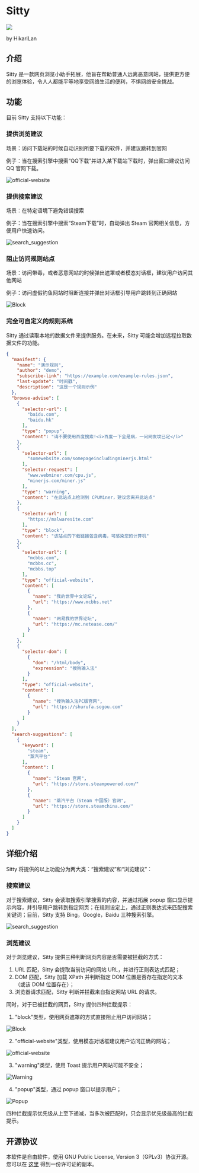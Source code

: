 # Sitty

![](repo_assets/logo.png)

by HikariLan

## 介绍

Sitty 是一款网页浏览小助手拓展，他旨在帮助普通人远离恶意网站，提供更方便的浏览体验，令人人都能平等地享受网络生活的便利，不惧网络安全挑战。

## 功能

目前 Sitty 支持以下功能：

### 提供浏览建议

场景：访问下载站的时候自动识别所要下载的软件，并建议跳转到官网

例子：当在搜索引擎中搜索“QQ下载”并进入某下载站下载时，弹出窗口建议访问 QQ 官网下载。

![official-website](repo_assets/official-website.png)

### 提供搜索建议

场景：在特定语境下避免错误搜索

例子：当在搜索引擎中搜索“Steam下载”时，自动弹出 Steam 官网相关信息，方便用户快速访问。

![search_suggestion](repo_assets/search_suggestion.png)

### 阻止访问规则站点

场景：访问带毒，或者恶意网站的时候弹出遮罩或者模态对话框，建议用户访问其他网站

例子：访问虚假钓鱼网站时阻断连接并弹出对话框引导用户跳转到正确网站

![Block](repo_assets/Block.png)

### 完全可自定义的规则系统

Sitty 通过读取本地的数据文件来提供服务。在未来，Sitty 可能会增加远程拉取数据文件的功能。

```json
{
  "manifest": {
    "name": "演示规则",
    "author": "demo",
    "subscribe-link": "https://example.com/example-rules.json",
    "last-update": "时间戳",
    "description": "这是一个规则示例"
  },
  "browse-advise": [
    {
      "selector-url": [
        "baidu.com",
        "baidu.hk"
      ],
      "type": "popup",
      "content": "请不要使用百度搜索!<i>百度一下全是病，一问网友坟已定</i>"
    },
    {
      "selector-url": [
        "somewebsite.com/somepageincludingminerjs.html"
      ],
      "selector-request": [
        "www.webminer.com/cpu.js",
        "minerjs.com/miner.js"
      ],
      "type": "warning",
      "content": "在此站点上检测到 CPUMiner，建议您离开此站点"
    },
    {
      "selector-url": [
        "https://malwaresite.com"
      ],
      "type": "block",
      "content": "该站点的下载链接包含病毒，可感染您的计算机"
    },
    {
      "selector-url": [
        "mcbbs.com",
        "mcbbs.cc",
        "mcbbs.top"
      ],
      "type": "official-website",
      "content": [
        {
          "name": "我的世界中文论坛",
          "url": "https://www.mcbbs.net"
        },
        {
          "name": "网易我的世界论坛",
          "url": "https://mc.netease.com/"
        }
      ]
    },
    {
      "selector-dom": [
        {
          "dom": "/html/body",
          "expression": "搜狗输入法"
        }
      ],
      "type": "official-website",
      "content": [
        {
          "name": "搜狗输入法PC版官网",
          "url": "https://shurufa.sogou.com"
        }
      ]
    }
  ],
  "search-suggestions": [
    {
      "keyword": [
        "steam",
        "蒸汽平台"
      ],
      "content": [
        {
          "name": "Steam 官网",
          "url": "https://store.steampowered.com/"
        },
        {
          "name": "蒸汽平台（Steam 中国版）官网",
          "url": "https://store.steamchina.com/"
        }
      ]
    }
  ]
}

```

## 详细介绍

Sitty 将提供的以上功能分为两大类：“搜索建议”和“浏览建议”：

### 搜索建议

对于搜索建议，Sitty 会读取搜索引擎搜索的内容，并通过拓展 popup 窗口显示提示内容，并引导用户跳转到指定网页；在规则设定上，通过正则表达式来匹配搜索关键词；目前，Sitty 支持 Bing，Google，Baidu 三种搜索引擎。

![search_suggestion](repo_assets/search_suggestion.png)

### 浏览建议

对于浏览建议，Sitty 提供三种判断网页内容是否需要被拦截的方式：

1. URL 匹配，Sitty 会提取当前访问的网站 URL，并进行正则表达式匹配；
2. DOM 匹配，Sitty 加载 XPath 并判断指定 DOM 位置是否存在指定的文本（或该 DOM 位置存在）；
3. 浏览器请求匹配，Sitty 判断并拦截来自指定网站 URL 的请求。

同时，对于已被拦截的网页，Sitty 提供四种拦截提示：

1. "block"类型，使用网页遮罩的方式直接阻止用户访问网站；

![Block](repo_assets/Block.png)

2. "official-website"类型，使用模态对话框建议用户访问正确的网站；

![official-website](repo_assets/official-website.png)

3. "warning"类型，使用 Toast 提示用户网站可能不安全；

![Warning](repo_assets/Warning.png)

4. "popup"类型，通过 popup 窗口以提示用户；

![Popup](repo_assets/Popup.png)

四种拦截提示优先级从上至下递减，当多次被匹配时，只会显示优先级最高的拦截提示。

## 开源协议
本软件是自由软件，使用 GNU Public License, Version 3（GPLv3）协议开源。您可以在 [这里](LICENSE) 得到一份许可证的副本。

